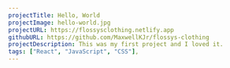 ```yaml
---
projectTitle: Hello, World
projectImage: hello-world.jpg
projectURL: https://flossysclothing.netlify.app
githubURL: https://github.com/MaxwellKJr/flossys-clothing
projectDescription: This was my first project and I loved it.
tags: ["React", "JavaScript", "CSS"],
---
```

